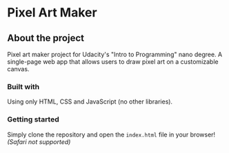 # Pixel Art Maker

## About the project

Pixel art maker project for Udacity's "Intro to Programming" nano degree.
A single-page web app that allows users to draw pixel art on a customizable canvas.

### Built with

Using only HTML, CSS and JavaScript (no other libraries).

### Getting started

Simply clone the repository and open the `index.html` file in your browser! *(Safari not supported)*
